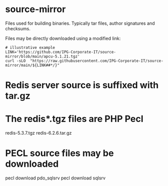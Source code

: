 # source-mirror
Files used for building binaries. Typically tar files, author signatures and checksums.

Files may be directly downloaded using a modified link:
```
# illustrative example
LINK='https://github.com/IPG-Corporate-IT/source-mirror/blob/main/apcu-5.1.21.tgz'
curl -sLO  "https://raw.githubusercontent.com/IPG-Corporate-IT/source-mirror/main/${LINK##*/}"
```
# Redis server source is suffixed with tar.gz
# The redis*.tgz files are PHP Pecl
redis-5.3.7.tgz redis-6.2.6.tar.gz

# PECL source files may be downloaded
pecl download pdo_sqlsrv
pecl download sqlsrv
